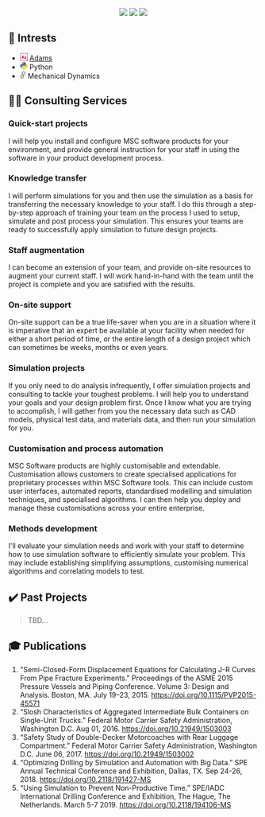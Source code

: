 <div align="center">

[![](https://img.shields.io/badge/Connect-blue?logo=linkedin)](https://www.linkedin.com/in/bjthornton/) 
[![](https://img.shields.io/badge/Follow-gray?logo=github)](https://github.com/bthornton191)
[![](https://custom-icon-badges.demolab.com/badge/Contact-teal?logo=mail)](mailto:ben.thornton@hexagon.com)
</div>

## :brain: Intrests
* <img src="images/adams.png" alt="adams" height="15"/> [Adams](https://hexagon.com/products/product-groups/computer-aided-engineering-software/adams)
* <img src="images/python.png" alt="python" height="15"/> Python
* <img src="images/gears.png" alt="gears" height="15"/> Mechanical Dynamics

## :man_technologist: Consulting Services
### Quick-start projects
I will help you install and configure MSC software products for your environment, and provide general instruction for your staff in using the 
software in your product development process.

### Knowledge transfer
I will perform simulations for you and then use the simulation as a basis for transferring the necessary 
knowledge to your staff. I do this through a step-by-step approach of training your team on the process I used to setup, simulate and 
post process your simulation. This ensures your teams are ready to successfully apply simulation to future design projects.

### Staff augmentation
I can become an extension of your team, and provide on-site resources to augment your current staff. 
I will work hand-in-hand with the team until the project is complete and
you are satisfied with the results.

### On-site support
On-site support can be a true life-saver when you are in a situation where it is imperative that an expert be available at your 
facility when needed for either a short period of time, or the entire length of a design project which can sometimes be weeks, 
months or even years.

### Simulation projects
If you only need to do analysis infrequently, I offer simulation projects and consulting to 
tackle your toughest problems. I will help you to understand your goals and your design problem first. 
Once I know what you are trying to accomplish, I will gather from you the necessary data such as CAD models, physical test 
data, and materials data, and then run your simulation for you.

### Customisation and process automation
MSC Software products are highly customisable and extendable. Customisation allows customers to create specialised applications 
for proprietary processes within MSC Software tools. This can include custom user interfaces, automated reports, standardised 
modelling and simulation techniques, and specialised algorithms. I can then help you deploy and manage these customisations 
across your entire enterprise.

### Methods development
I'll evaluate your simulation needs and work with your staff to determine how to use simulation 
software to efficiently simulate your problem. This may include establishing simplifying assumptions, customising numerical 
algorithms and correlating models to test.

## :heavy_check_mark: Past Projects
> TBD...

<!-- 
## About Adams
The gold standard in multibody dynamics simulation. Read more at [hexagon.com](https://hexagon.com/products/product-groups/computer-aided-engineering-software/adams)
 -->

<!---
bthornton191/bthornton191 is a ✨ special ✨ repository because its `README.md` (this file) appears on your GitHub profile.
You can click the Preview link to take a look at your changes.
--->

## :mortar_board: Publications

1.	"Semi-Closed-Form Displacement Equations for Calculating J-R Curves From Pipe Fracture Experiments." Proceedings of the ASME 2015 Pressure Vessels and Piping Conference. Volume 3: Design and Analysis. Boston, MA. July 19–23, 2015. https://doi.org/10.1115/PVP2015-45571
2.	“Slosh Characteristics of Aggregated Intermediate Bulk Containers on Single-Unit Trucks.” Federal Motor Carrier Safety Administration, Washington D.C. Aug 01, 2016. https://doi.org/10.21949/1503003
3.	“Safety Study of Double-Decker Motorcoaches with Rear Luggage Compartment.” Federal Motor Carrier Safety Administration, Washington D.C. June 06, 2017. https://doi.org/10.21949/1503002 
4.	“Optimizing Drilling by Simulation and Automation with Big Data.” SPE Annual Technical Conference and Exhibition, Dallas, TX. Sep 24-26, 2018. https://doi.org/10.2118/191427-MS 
5.	“Using Simulation to Prevent Non-Productive Time.” SPE/IADC International Drilling Conference and Exhibition, The Hague, The Netherlands. March 5-7 2019. https://doi.org/10.2118/194106-MS 
